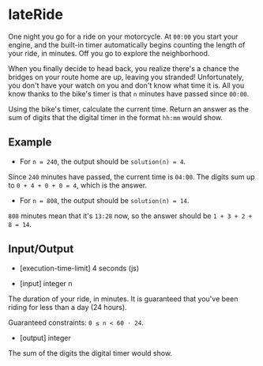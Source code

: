 # lateRide

One night you go for a ride on your motorcycle. At `00:00` you start your engine, and the built-in timer automatically begins counting the length of your ride, in minutes. Off you go to explore the neighborhood.

When you finally decide to head back, you realize there's a chance the bridges on your route home are up, leaving you stranded! Unfortunately, you don't have your watch on you and don't know what time it is. All you know thanks to the bike's timer is that `n` minutes have passed since `00:00`.

Using the bike's timer, calculate the current time. Return an answer as the sum of digits that the digital timer in the format `hh:mm` would show.

## Example

- For `n = 240`, the output should be
`solution(n) = 4`.

Since `240` minutes have passed, the current time is `04:00`. The digits sum up to `0 + 4 + 0 + 0 = 4`, which is the answer.

- For `n = 808`, the output should be
`solution(n) = 14`.

`808` minutes mean that it's `13:28` now, so the answer should be `1 + 3 + 2 + 8 = 14`.

## Input/Output

- [execution-time-limit] 4 seconds (js)

- [input] integer n

The duration of your ride, in minutes. It is guaranteed that you've been riding for less than a day (24 hours).

Guaranteed constraints:
`0 ≤ n < 60 · 24`.

- [output] integer

The sum of the digits the digital timer would show.
